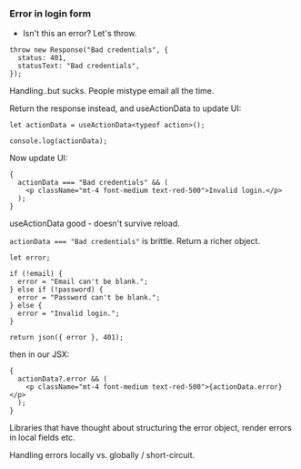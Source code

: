 ### Error in login form

- Isn't this an error? Let's throw.

```tsx
throw new Response("Bad credentials", {
  status: 401,
  statusText: "Bad credentials",
});
```

Handling..but sucks. People mistype email all the time.

Return the response instead, and useActionData to update UI:

```tsx
let actionData = useActionData<typeof action>();

console.log(actionData);
```

Now update UI:

```tsx
{
  actionData === "Bad credentials" && (
    <p className="mt-4 font-medium text-red-500">Invalid login.</p>
  );
}
```

useActionData good - doesn't survive reload.

`actionData === "Bad credentials"` is brittle. Return a richer object.

```tsx
let error;

if (!email) {
  error = "Email can't be blank.";
} else if (!password) {
  error = "Password can't be blank.";
} else {
  error = "Invalid login.";
}

return json({ error }, 401);
```

then in our JSX:

```tsx
{
  actionData?.error && (
    <p className="mt-4 font-medium text-red-500">{actionData.error}</p>
  );
}
```

Libraries that have thought about structuring the error object, render errors in local fields etc.

Handling errors locally vs. globally / short-circuit.
